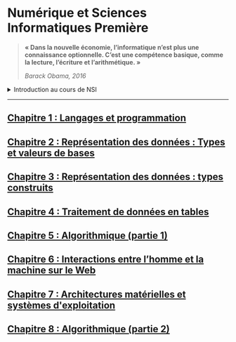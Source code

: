 # Numérique et Sciences Informatiques Première

>__« Dans la nouvelle économie, l’informatique n’est plus une connaissance optionnelle. C’est une compétence basique, comme la lecture, l’écriture et l’arithmétique. »__
>
>_Barack Obama, 2016_
<details>
  <summary>Introduction au cours de NSI</summary> 

  ## NSI pour qui ?
  -	Les élèves attirés par l’informatique et qui veulent en savoir plus (aucun prérequis nécessaire)
  -	Les élèves qui veulent découvrir ou approfondir leur pratique de la programmation
  -	Les élèves qui apprécient la démarche de projet

  ## Les horaires :
  -	__4 heures__ en classe de première 
  -	__6 heures__ en classe de terminale 

  ## Le baccalauréat :
  Épreuve écrite au bac dans la version actuelle du bac mais cela pourrait évoluer vers un oral avec préparation d’un projet informatique...

  ## En classe de première :
  Cet enseignement s’appuie sur l’universalité de quatre concepts fondamentaux et la variété de leurs interactions :
- Les **données**, qui représentent sous une forme numérique unifiée des informations très diverses : textes, images, sons, mesures physiques, sommes d’argent, etc.
- Les **algorithmes**, qui spécifient de façon abstraite et précise des traitements à effectuer sur les données à partir d’opérations élémentaires.
-  Les **langages**, qui permettent de traduire les algorithmes abstraits en programmes textuels ou graphiques de façon à ce qu’ils soient exécutables par les machines.
- Les **machines**, et leurs systèmes d’exploitation, qui permettent d’exécuter des programmes en enchaînant un grand nombre d’instructions simples, assurant la persistance des données par leur stockage, et de gérer les communications. On y inclut les objets connectés et les réseaux.

  À ces concepts s’ajoute un élément transversal : les **interfaces** qui permettent la communication avec les humains, la collecte des données et la commande des systèmes.

  Un enseignement d’informatique ne saurait se réduire à une présentation de concepts ou de méthodes sans permettre aux élèves de se les approprier en développant des **projets applicatifs**.
  Une part de l’horaire de l’enseignement d’au moins un quart du total en classe de première doit être réservée à la conception et à l’élaboration de projets conduits par des groupes de deux à quatre élèves.

</details>

---  

## [Chapitre 1 : Langages et programmation](./_ressources/1.LANGAGES)

## [Chapitre 2 : Représentation des données : Types et valeurs de bases](./_ressources/2.TYPES_BASE)

## [Chapitre 3 : Représentation des données : types construits](./_ressources/3.TYPES_CONSTRUITS)

## [Chapitre 4 : Traitement de données en tables](./_ressources/4.TABLES)

## [Chapitre 5 : Algorithmique (partie 1)](./_ressources/5.ALGO_1)

## [Chapitre 6 : Interactions entre l’homme et la machine sur le Web](./_ressources/6.WEB)

## [Chapitre 7 : Architectures matérielles et systèmes d'exploitation](./_ressources/7.ARCHI)

## [Chapitre 8 : Algorithmique (partie 2)](./_ressources/8.ALGO_2)
